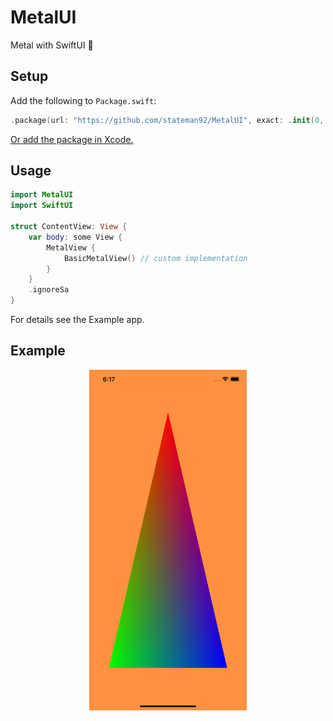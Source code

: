 # MetalUI
Metal with SwiftUI 🤘

## Setup

Add the following to `Package.swift`:

```swift
.package(url: "https://github.com/stateman92/MetalUI", exact: .init(0, 1, 2))
```

[Or add the package in Xcode.](https://developer.apple.com/documentation/xcode/adding_package_dependencies_to_your_app)

## Usage

```swift
import MetalUI
import SwiftUI

struct ContentView: View {
    var body: some View {
        MetalView {
            BasicMetalView() // custom implementation
        }
    }
    .ignoreSa
}
```

For details see the Example app.

## Example

<p style="text-align:center;"><img src="https://github.com/stateman92/MetalUI/blob/main/Resources/screenshot.png?raw=true" width="50%" alt="Example"></p>
